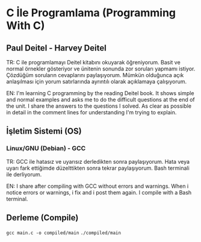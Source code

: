 # C İle Programlama (Programming With C)
## Paul Deitel - Harvey Deitel
TR: C ile programlamayı Deitel kitabını okuyarak
öğreniyorum. Basit ve normal örnekler gösteriyor
ve ünitenin sonunda zor soruları yapmamı istiyor.
Çözdüğüm soruların cevaplarını paylaşıyorum.
Mümkün olduğunca açık anlaşılması için yorum
satırlarında ayrıntılı olarak açıklamaya çalışıyorum.

EN: I'm learning C programming by the reading Deitel book.
It shows simple and normal examples and asks me to do the
difficult questions at the end of the unit. I share the
answers to the questions I solved. As clear as possible
in detail in the comment lines for understanding
I'm trying to explain.

## İşletim Sistemi (OS)
### Linux/GNU (Debian) - GCC
TR: GCC ile hatasız ve uyarısız derledikten sonra paylaşıyorum.
Hata veya uyarı fark ettiğimde düzelttikten sonra tekrar paylaşıyorum.
Bash terminali ile derliyorum.

EN: I share after compiling with GCC without errors and warnings.
When i notice errors or warnings, i fix and i post them again.
I compile with a Bash terminal.

## Derleme (Compile)
`gcc main.c -o compiled/main`
`./compiled/main`